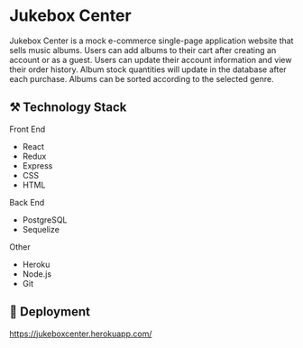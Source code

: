 # Jukebox Center

Jukebox Center is a mock e-commerce single-page application website that sells music albums. Users can add albums to their cart after creating an account or as a guest. Users can update their account information and view their order history. Album stock quantities will update in the database after each purchase. Albums can be sorted according to the selected genre.

## :hammer_and_pick: Technology Stack

Front End
* React
* Redux
* Express
* CSS
* HTML

Back End
* PostgreSQL
* Sequelize

Other
* Heroku
* Node.js
* Git

## :rocket: Deployment
https://jukeboxcenter.herokuapp.com/
